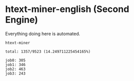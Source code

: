 # htext-miner-english (Second Engine)

Everything doing here is automated.

```
htext-miner

total: 1357/9523 (14.249711225454165%)

job0: 305
job1: 346
job2: 463
job3: 243
```
